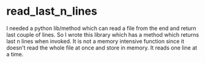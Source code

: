 # read_last_n_lines

I needed a python lib/method which can read a file from the end and return last couple of lines.
So I wrote this library which has a method which returns last n lines when invoked.
It is not a memory intensive function since it doesn't read the whole file at once and store in memory.
It reads one line at a time.
